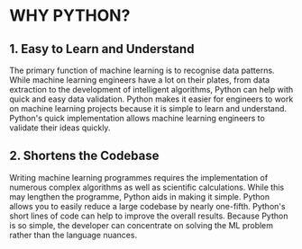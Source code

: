 # WHY PYTHON?
## 1. Easy to Learn and Understand
The primary function of machine learning is to recognise data patterns. While machine learning engineers have a lot on their plates, from data extraction to the development of intelligent algorithms, Python can help with quick and easy data validation. Python makes it easier for engineers to work on machine learning projects because it is simple to learn and understand. Python's quick implementation allows machine learning engineers to validate their ideas quickly.
## 2. Shortens the Codebase
Writing machine learning programmes requires the implementation of numerous complex algorithms as well as scientific calculations. While this may lengthen the programme, Python aids in making it simple. Python allows you to easily reduce a large codebase by nearly one-fifth. Python's short lines of code can help to improve the overall results. Because Python is so simple, the developer can concentrate on solving the ML problem rather than the language nuances.
## 
